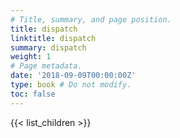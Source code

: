 ```yaml
---
# Title, summary, and page position.
title: dispatch
linktitle: dispatch
summary: dispatch
weight: 1
# Page metadata.
date: '2018-09-09T00:00:00Z'
type: book # Do not modify.
toc: false
---
```


{{< list_children >}}